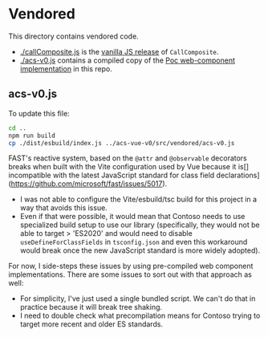 # Vendored

This directory contains vendored code.

- [./callComposite.js](./callComposite.js) is the [vanilla JS release](https://github.com/Azure/communication-ui-library/releases/latest/download/callComposite.js) of `CallComposite`.
- [./acs-v0.js](./acs-v0.js) contains a compiled copy of the [Poc web-component implementation](../../../acs-v0/src/) in this repo.

## acs-v0.js

To update this file:

```sh
cd ..
npm run build
cp ./dist/esbuild/index.js ../acs-vue-v0/src/vendored/acs-v0.js
```

FAST's reactive system, based on the `@attr` and `@observable` decorators breaks when built with the Vite configuration used by Vue because it is[] incompatible with the latest JavaScript standard for class field declarations](https://github.com/microsoft/fast/issues/5017).

- I was not able to configure the Vite/esbuild/tsc build for this project in a way that avoids this issue.
- Even if that were possible, it would mean that Contoso needs to use specialized build setup to use our library (specifically, they would not be able to target > 'ES2020' and would need to disable `useDefineForClassFields` in `tsconfig.json` and even this workaround would break once the new JavaScript standard is more widely adopted).

For now, I side-steps these issues by using pre-compiled web component implementations. There are some issues to sort out with that approach as well:

- For simplicity, I've just used a single bundled script. We can't do that in practice because it will break tree shaking.
- I need to double check what precompilation means for Contoso trying to target more recent and older ES standards.
